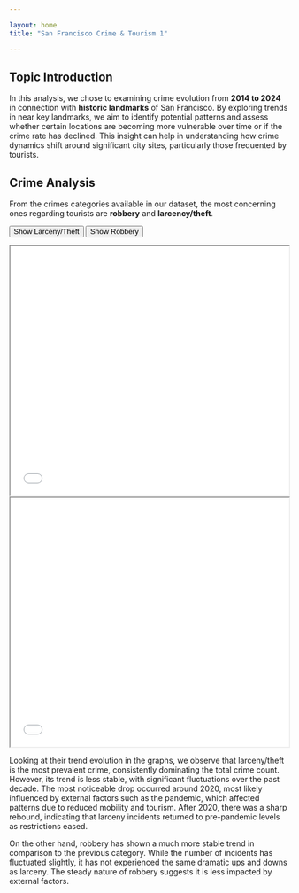 ```yaml
---

layout: home
title: "San Francisco Crime & Tourism 1"

---
```

<head>
  <link rel="stylesheet" href="{{ site.baseurl }}/style.css">
  <script src="{{ site.baseurl }}/scripts.js" defer></script> <!-- Ensure this file exists and has the JS code -->
</head>

## Topic Introduction

In this analysis, we chose to examining crime evolution from **2014 to 2024** in connection with **historic landmarks** of San Francisco. By exploring trends in  near key landmarks, we aim to identify potential patterns and assess whether certain locations are becoming more vulnerable over time or if the crime rate has declined. This insight can help in understanding how crime dynamics shift around significant city sites, particularly those frequented by tourists.

## Crime Analysis
From the crimes categories available in our dataset, the most concerning ones regarding tourists are **robbery** and **larcency/theft**.

<button onclick="showIframe('larceny')">Show Larceny/Theft</button>
<button onclick="showIframe('robbery')">Show Robbery</button>

<div id="iframeContainer">
    <!-- Initial state: All iframes are hidden -->
    <iframe id="larceny" src="/images/Larceny_Theft_timeseries.html" width="100%" height="450px"></iframe>
    <iframe id="robbery" src="/images/Robbery_timeseries.html" width="100%" height="450px"></iframe>
</div>

Looking at their trend evolution in the graphs, we observe that larceny/theft is the most prevalent crime, consistently dominating the total crime count. However, its trend is less stable, with significant fluctuations over the past decade. The most noticeable drop occurred around 2020, most likely influenced by external factors such as the pandemic, which affected patterns due to reduced mobility and tourism. After 2020, there was a sharp rebound, indicating that larceny incidents returned to pre-pandemic levels as restrictions eased.

On the other hand, robbery has shown a much more stable trend in comparison to the previous category. While the number of incidents has fluctuated slightly, it has not experienced the same dramatic ups and downs as larceny. The steady nature of robbery suggests it is less impacted by external factors.